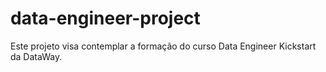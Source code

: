 # data-engineer-project
Este projeto visa contemplar a formação do curso Data Engineer Kickstart da DataWay.
